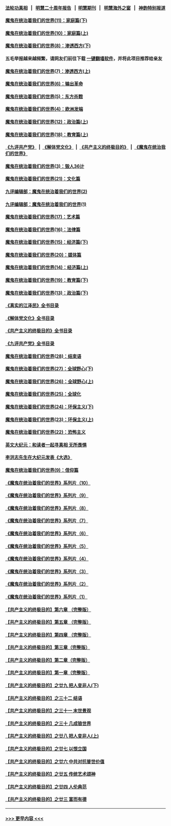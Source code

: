 #### [法轮功真相](https://github.com/gfw-breaker/truth/blob/master/README.md?t=0) &nbsp;&nbsp;|&nbsp;&nbsp; [明慧二十周年报告](https://github.com/gfw-breaker/mh-reports/blob/master/README.md?t=0) &nbsp;&nbsp;|&nbsp;&nbsp;[明慧期刊](https://github.com/gfw-breaker/mh-qikan) &nbsp;&nbsp;|&nbsp;&nbsp; [明慧海外之窗](https://github.com/gfw-breaker/mh-news/blob/master/README.md?t=0) &nbsp;&nbsp;|&nbsp;&nbsp; [神韵特别报道](https://github.com/gfw-breaker/mh-news/blob/master/shenyun.md?t=0)
#### [魔鬼在统治着我们的世界(11)：家庭篇(下)](../pages/nsc422/n10440961.md?t=11221250) 
#### [魔鬼在统治着我们的世界(10)：家庭篇(上)](../pages/nsc422/n10435448.md?t=11221250) 
#### [魔鬼在统治着我们的世界(8)：渗透西方(下)](../pages/nsc422/n10429603.md?t=11221250) 
#### 五毛举报越来越频繁，请网友们前往下载 [一键翻墙软件](https://github.com/gfw-breaker/ssr-accounts)，并将此项目推荐给亲友
#### [魔鬼在统治着我们的世界(7)：渗透西方(上)](../pages/nsc422/n10426013.md?t=11221250) 
#### [魔鬼在统治着我们的世界(6)：输出革命](../pages/nsc422/n10421536.md?t=11221250) 
#### [魔鬼在统治着我们的世界(5)：东方杀戮](../pages/nsc422/n10417707.md?t=11221250) 
#### [魔鬼在统治着我们的世界(4)：欧洲发端](../pages/nsc422/n10414890.md?t=11221250) 
#### [魔鬼在统治着我们的世界(12)：政治篇(上)](../pages/nsc422/n10444576.md?t=11221250) 
#### [魔鬼在统治着我们的世界(18)：教育篇(上)](../pages/nsc422/n10526970.md?t=11221250) 
#### [《九评共产党》](https://github.com/begood0513/9ping.md/blob/master/README.md) &nbsp;|&nbsp; [《解体党文化》](../../../../jtdwh.md/blob/master/README.md)  &nbsp;|&nbsp; [《共产主义的终极目的》](../../../../gczydzjmd.md/blob/master/README.md) &nbsp;|&nbsp; [《魔鬼在统治我们的世界》](../../../../mgztzwmdsj.md/blob/master/README.md) 
#### [魔鬼在统治着我们的世界(3)：毁人36计](../pages/nsc422/n10411583.md?t=11221250) 
#### [魔鬼在统治着我们的世界(21)：文化篇](../pages/nsc422/n10597706.md?t=11221250) 
#### [九评编辑部：魔鬼在统治着我们的世界(2)](../pages/nsc422/n10410036.md?t=11221250) 
#### [九评编辑部：魔鬼在统治着我们的世界(1)](../pages/nsc422/n10406825.md?t=11221250) 
#### [魔鬼在统治着我们的世界(17)：艺术篇](../pages/nsc422/n10499093.md?t=11221250) 
#### [魔鬼在统治着我们的世界(16)：法律篇](../pages/nsc422/n10485969.md?t=11221250) 
#### [魔鬼在统治着我们的世界(15)：经济篇(下)](../pages/nsc422/n10469975.md?t=11221250) 
#### [魔鬼在统治着我们的世界(20)：媒体篇](../pages/nsc422/n10586579.md?t=11221250) 
#### [魔鬼在统治着我们的世界(14)：经济篇(上)](../pages/nsc422/n10457370.md?t=11221250) 
#### [魔鬼在统治着我们的世界(19)：教育篇(下)](../pages/nsc422/n10564808.md?t=11221250) 
#### [魔鬼在统治着我们的世界(13)：政治篇(下)](../pages/nsc422/n10448270.md?t=11221250) 
#### [《真实的江泽民》全书目录](../pages/nsc422/n13721399.md?t=11221250) 
#### [《解体党文化》全书目录](../pages/nsc422/n13721157.md?t=11221250) 
#### [《共产主义的终极目的》全书目录](../pages/nsc422/n13721048.md?t=11221250) 
#### [《九评共产党》全书目录](../pages/nsc422/n13708085.md?t=11221250) 
#### [魔鬼在统治着我们的世界(28)：结束语](../pages/nsc422/n10936246.md?t=11221250) 
#### [魔鬼在统治着我们的世界(27)：全球野心(下)](../pages/nsc422/n10928319.md?t=11221250) 
#### [魔鬼在统治着我们的世界(26)：全球野心(上)](../pages/nsc422/n10900318.md?t=11221250) 
#### [魔鬼在统治着我们的世界(25)：全球化](../pages/nsc422/n10788205.md?t=11221250) 
#### [魔鬼在统治着我们的世界(24)：环保主义(下)](../pages/nsc422/n10695307.md?t=11221250) 
#### [魔鬼在统治着我们的世界(23)：环保主义(上)](../pages/nsc422/n10688613.md?t=11221250) 
#### [魔鬼在统治着我们的世界(22)：恐怖主义](../pages/nsc422/n10614727.md?t=11221250) 
#### [英文大纪元：和读者一起寻真相 无所畏惧](../pages/nsc422/n12542027.md?t=11221250) 
#### [李洪志先生在大纪元发表《大选》](../pages/nsc422/n12534746.md?t=11221250) 
#### [魔鬼在统治着我们的世界(9)：信仰篇](../pages/nsc422/n10432159.md?t=11221250) 
#### [《魔鬼在统治着我们的世界》系列片（10）](../pages/nsc422/n12292670.md?t=11221250) 
#### [《魔鬼在统治着我们的世界》系列片（9）](../pages/nsc422/n12290859.md?t=11221250) 
#### [《魔鬼在统治着我们的世界》系列片（8）](../pages/nsc422/n12287445.md?t=11221250) 
#### [《魔鬼在统治着我们的世界》系列片（7）](../pages/nsc422/n12283425.md?t=11221250) 
#### [《魔鬼在统治着我们的世界》系列片（6）](../pages/nsc422/n12282314.md?t=11221250) 
#### [《魔鬼在统治着我们的世界》系列片（5）](../pages/nsc422/n12281419.md?t=11221250) 
#### [《魔鬼在统治着我们的世界》系列片（4）](../pages/nsc422/n12274024.md?t=11221250) 
#### [《魔鬼在统治着我们的世界》系列片（3）](../pages/nsc422/n12271322.md?t=11221250) 
#### [《魔鬼在统治着我们的世界》系列片（2）](../pages/nsc422/n12269049.md?t=11221250) 
#### [《魔鬼在统治着我们的世界》系列片（1）](../pages/nsc422/n12267575.md?t=11221250) 
#### [【共产主义的终极目的】第六章 （完整版）](../pages/nsc422/n11428913.md?t=11221250) 
#### [【共产主义的终极目的】第五章 （完整版）](../pages/nsc422/n11428912.md?t=11221250) 
#### [【共产主义的终极目的】第四章 （完整版）](../pages/nsc422/n11428907.md?t=11221250) 
#### [【共产主义的终极目的】第三章（完整版）](../pages/nsc422/n11428848.md?t=11221250) 
#### [【共产主义的终极目的】第二章（完整版）](../pages/nsc422/n11428831.md?t=11221250) 
#### [【共产主义的终极目的】第一章（完整版）](../pages/nsc422/n11417651.md?t=11221250) 
#### [【共产主义的终极目的】之廿九 把人变非人(下)](../pages/nsc422/n11344140.md?t=11221250) 
#### [【共产主义的终极目的】之三十二 结语](../pages/nsc422/n11360535.md?t=11221250) 
#### [【共产主义的终极目的】之三十一 末世景观](../pages/nsc422/n11351129.md?t=11221250) 
#### [【共产主义的终极目的】之三十 几成狼世界](../pages/nsc422/n11348280.md?t=11221250) 
#### [【共产主义的终极目的】之廿八 把人变非人(上)](../pages/nsc422/n11340492.md?t=11221250) 
#### [【共产主义的终极目的】之廿七 以恨立国](../pages/nsc422/n11336944.md?t=11221250) 
#### [【共产主义的终极目的】之廿六 中共对抗普世价值](../pages/nsc422/n11324785.md?t=11221250) 
#### [【共产主义的终极目的】之廿五 传统艺术颂神](../pages/nsc422/n11296396.md?t=11221250) 
#### [【共产主义的终极目的】之廿四 人伦典范](../pages/nsc422/n11296397.md?t=11221250) 
#### [【共产主义的终极目的】之廿三 富而有德](../pages/nsc422/n11283598.md?t=11221250) 

----
#### [ >>> 更早内容 <<< ](../indexes/nsc422-earlier.md)
